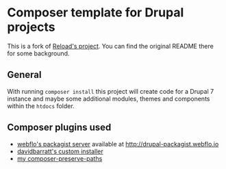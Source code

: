 # Composer template for Drupal projects

This is a fork of [Reload's project](https://github.com/reload/drupal-composer-project). You can find the original
README there for some background.

## General

With running `composer install` this project will create code for a Drupal 7 instance and maybe some additional modules,
themes and components within the `htdocs` folder.

## Composer plugins used

* [webflo's packagist server](https://github.com/webflo/packagist) available at http://drupal-packagist.webflo.io
* [davidbarratt's custom installer](https://github.com/davidbarratt/custom-installer)
* [my composer-preserve-paths](https://github.com/derhasi/composer-preserve-paths)